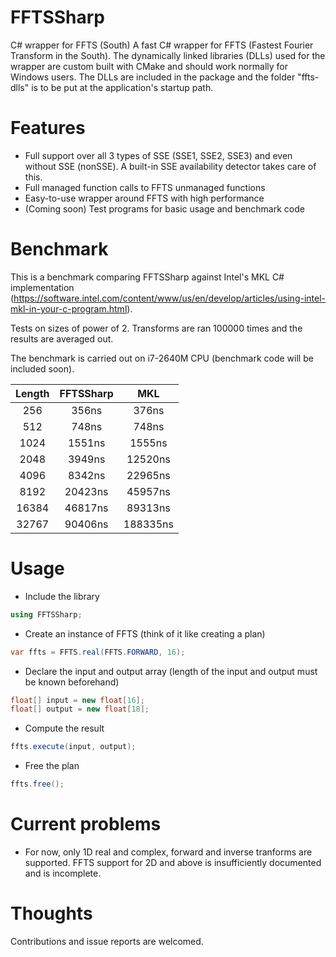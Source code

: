 # FFTSSharp
C# wrapper for FFTS (South)
A fast C# wrapper for FFTS (Fastest Fourier Transform in the South). The dynamically linked libraries (DLLs) used for the wrapper are custom built with CMake and should work normally for Windows users. The DLLs are included in the package and the folder "ffts-dlls" is to be put at the application's startup path.

# Features
* Full support over all 3 types of SSE (SSE1, SSE2, SSE3) and even without SSE (nonSSE). A built-in SSE availability detector takes care of this.
* Full managed function calls to FFTS unmanaged functions
* Easy-to-use wrapper around FFTS with high performance
* (Coming soon) Test programs for basic usage and benchmark code

# Benchmark
This is a benchmark comparing FFTSSharp against Intel's MKL C# implementation (https://software.intel.com/content/www/us/en/develop/articles/using-intel-mkl-in-your-c-program.html).

Tests on sizes of power of 2. Transforms are ran 100000 times and the results are averaged out.

The benchmark is carried out on i7-2640M CPU (benchmark code will be included soon).


|Length | FFTSSharp     | MKL           |
|:-----:|:-------------:|:-------------:|
| 256   | 356ns         | 376ns         |
| 512   | 748ns         | 748ns         |
| 1024  | 1551ns        | 1555ns        |
| 2048  | 3949ns        | 12520ns       |
| 4096  | 8342ns        | 22965ns       |
| 8192  | 20423ns       | 45957ns       |
| 16384 | 46817ns       | 89313ns       |
| 32767 | 90406ns       | 188335ns      |

# Usage
* Include the library
```cs
using FFTSSharp;
```
* Create an instance of FFTS (think of it like creating a plan)
```cs
var ffts = FFTS.real(FFTS.FORWARD, 16);
```
* Declare the input and output array (length of the input and output must be known beforehand)
```cs
float[] input = new float[16];
float[] output = new float[18];
```
* Compute the result
```cs
ffts.execute(input, output);
```
* Free the plan
```cs
ffts.free();
```

# Current problems
* For now, only 1D real and complex, forward and inverse tranforms are supported. FFTS support for 2D and above is insufficiently documented and is incomplete.

# Thoughts
Contributions and issue reports are welcomed.
